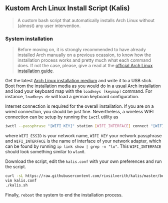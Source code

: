 ## Kustom Arch Linux Install Script (Kalis)

> A custom bash script that automatically installs Arch Linux without (almost) any user intervention.

### System installation

> Before moving on, it is strongly recommended to have already installed Arch manually on a previous ocassion, to know
how the installation process works and pretty much what each command does. If not the case, please, give a read at the
[official Arch Linux installation guide](https://wiki.archlinux.org/title/Installation_guide).

Get the latest [Arch Linux installation medium](https://archlinux.org/download/) and write it to a USB stick. Boot 
from the installation media as you would do in a usual Arch installation and load your keyboard map with the
`loadkeys [keymap]` command. For instance, `loadkeys de` will load a german keyboard configuration.

Internet connection is required for the overall installation. If you are on a wired connection, you should be just fine.
Nevertheless, a wireless WIFI connection can be setup by running the `iwctl` utility as 
```bash
iwctl --passphrase "[WIFI_KEY]" station [WIFI_INTERFACE] connect "[WIFI_ESSID]"
```
where `WIFI_ESSID` is your network name, `WIFI_KEY` your network passphrase and `WIFI_INTERFACE` is the name of interface
of your network adapter, which can be found by running `ip link show | grep -v "lo"`. This `WIFI_INTERFACE` should look something 
similar to `wlan0`.

Download the script, edit the `kalis.conf` with your own preferences and run the script.

```bash
curl -sL https://raw.githubusercontent.com/rixsilverith/kalis/master/bootstrap.sh | bash
vim kalis.conf
./kalis.sh
```
Finally, `reboot` the system to end the installation process.
